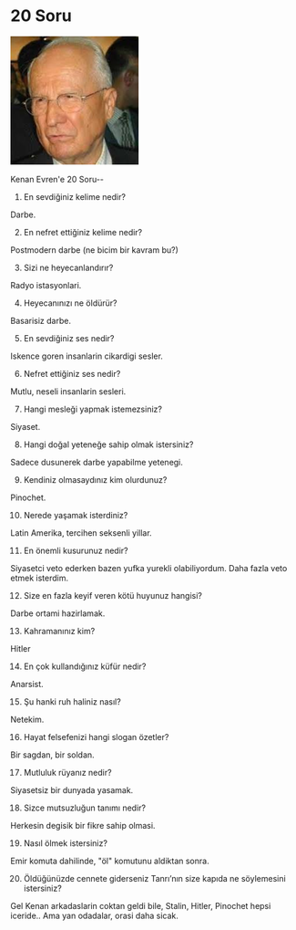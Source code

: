 # 20 Soru

![](evren.jpg)

Kenan Evren'e 20 Soru--

1. En sevdiğiniz kelime nedir?

Darbe.

2. En nefret ettiğiniz kelime
nedir?

Postmodern darbe (ne bicim bir kavram bu?)

3. Sizi ne heyecanlandırır?

Radyo istasyonlari.

4. Heyecanınızı ne öldürür?

Basarisiz darbe.

5. En sevdiğiniz ses nedir?

Iskence goren insanlarin cikardigi sesler.

6. Nefret ettiğiniz ses
nedir?

Mutlu, neseli insanlarin sesleri.

7. Hangi mesleği yapmak istemezsiniz?

Siyaset.

8. Hangi doğal yeteneğe sahip olmak istersiniz?

Sadece dusunerek darbe yapabilme yetenegi.

9. Kendiniz olmasaydınız kim olurdunuz?

Pinochet.

10. Nerede yaşamak
isterdiniz?

Latin Amerika, tercihen seksenli yillar.

11. En önemli kusurunuz nedir?

Siyasetci veto ederken bazen yufka yurekli olabiliyordum. Daha fazla
veto etmek isterdim.

12. Size en fazla keyif veren kötü huyunuz hangisi?

Darbe ortami hazirlamak.

13. Kahramanınız kim?

Hitler

14. En çok kullandığınız küfür nedir?

Anarsist.

15. Şu hanki ruh haliniz nasıl?

Netekim.

16. Hayat felsefenizi hangi
slogan özetler?

Bir sagdan, bir soldan.

17. Mutluluk rüyanız nedir?

Siyasetsiz bir dunyada yasamak.

18. Sizce mutsuzluğun tanımı nedir?

Herkesin degisik bir fikre sahip olmasi.

19. Nasıl ölmek istersiniz?

Emir komuta dahilinde, "öl" komutunu aldiktan sonra.

20. Öldüğünüzde cennete giderseniz Tanrı’nın size kapıda ne
söylemesini istersiniz?

Gel Kenan arkadaslarin coktan geldi bile, Stalin, Hitler, Pinochet
hepsi iceride.. Ama yan odadalar, orasi daha sicak.
